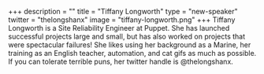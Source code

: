+++
description = ""
title = "Tiffany Longworth"
type = "new-speaker"
twitter = "thelongshanx"
image = "tiffany-longworth.png"
+++
Tiffany Longworth is a Site Reliability Engineer at Puppet. She has launched successful projects large and small, but has also worked on projects that were spectacular failures! She likes using her background as a Marine, her training as an English teacher, automation, and cat gifs as much as possible. If you can tolerate terrible puns, her twitter handle is @thelongshanx.
